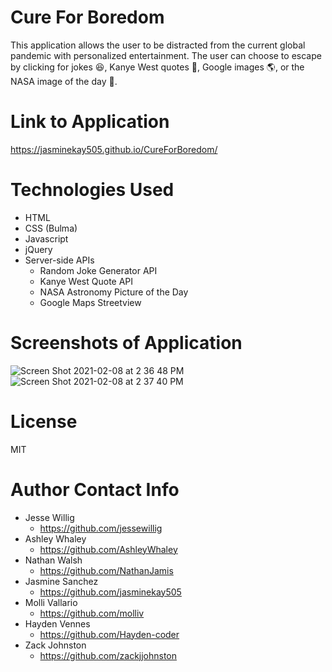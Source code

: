 # Cure For Boredom

This application allows the user to be distracted from the current global pandemic with personalized entertainment. The user can choose to escape by clicking for jokes :laughing:, Kanye West quotes :microphone:, Google images :earth_americas:, or the NASA image of the day :milky_way:. 

# Link to Application
https://jasminekay505.github.io/CureForBoredom/

# Technologies Used

* HTML
* CSS (Bulma)
* Javascript
* jQuery
* Server-side APIs
    * Random Joke Generator API
    * Kanye West Quote API
    * NASA Astronomy Picture of the Day
    * Google Maps Streetview

# Screenshots of Application
![Screen Shot 2021-02-08 at 2 36 48 PM](https://user-images.githubusercontent.com/74150118/107290288-1db51500-6a1b-11eb-800e-ebe7c2a19eb0.png)
![Screen Shot 2021-02-08 at 2 37 40 PM](https://user-images.githubusercontent.com/74150118/107290337-358c9900-6a1b-11eb-9147-9d1041b558e3.png)

# License
MIT

# Author Contact Info
* Jesse Willig
  * https://github.com/jessewillig
* Ashley Whaley
  * https://github.com/AshleyWhaley
* Nathan Walsh
  * https://github.com/NathanJamis
* Jasmine Sanchez
  * https://github.com/jasminekay505
* Molli Vallario
  * https://github.com/molliv
* Hayden Vennes
  * https://github.com/Hayden-coder
* Zack Johnston
  * https://github.com/zackjjohnston
